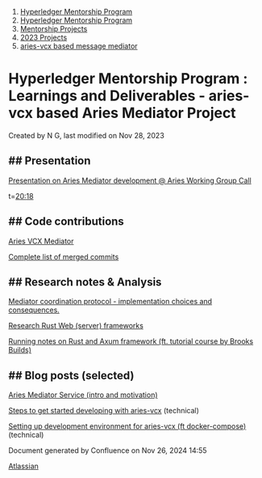 1. [Hyperledger Mentorship Program](index.html)
2. [Hyperledger Mentorship Program](Hyperledger-Mentorship-Program_21954571.html)
3. [Mentorship Projects](Mentorship-Projects_21954604.html)
4. [2023 Projects](2023-Projects_21954865.html)
5. [aries-vcx based message mediator](aries-vcx-based-message-mediator_21954879.html)

# Hyperledger Mentorship Program : Learnings and Deliverables - aries-vcx based Aries Mediator Project

Created by N G, last modified on Nov 28, 2023

## ## Presentation

[Presentation on Aries Mediator development @ Aries Working Group Call](https://youtu.be/TrYbCJB0DRo?t=1180)

t=[20:](https://youtu.be/TrYbCJB0DRo?t=1221)[18](https://youtu.be/TrYbCJB0DRo?t=1218)

## ## Code contributions

[Aries VCX Mediator](https://github.com/hyperledger/aries-vcx/tree/main/aries/agents/rust/mediator)

[Complete list of merged commits](https://github.com/hyperledger/aries-vcx/pulls?q=is%3Apr%20is%3Aclosed%20author%3Anain-F49FF806)

## ## Research notes &amp; Analysis

[Mediator coordination protocol - implementation choices and consequences.](https://github.com/nain-F49FF806/axum-test-server/pull/14#discussion_r1289900690)

[Research Rust Web (server) frameworks](https://envs.net/~nain/aries-vcx-diaries/research-rust-web-server-frameworks.html)

[Running notes on Rust and Axum framework (ft. tutorial course by Brooks Builds)](https://envs.net/~nain/aries-vcx-diaries/running-notes-on-rust-and-axum-framework-ft-tutorial-course-by-brooks-builds.html#axum-start-code-hello-world)

## ## Blog posts (selected)

[Aries Mediator Service (intro and motivation)](https://envs.net/~nain/aries-vcx-diaries/aries-mediator-service-intro-and-motivation.html)

[Steps to get started developing with aries-vcx](https://envs.net/~nain/aries-vcx-diaries/steps-to-get-started-developing-with-aries-vcx.html) (technical)

[Setting up development environment for aries-vcx (ft docker-compose)](https://envs.net/~nain/aries-vcx-diaries/setting-up-development-environment-for-aries-vcx-ft-docker-compose.html) (technical)

Document generated by Confluence on Nov 26, 2024 14:55

[Atlassian](http://www.atlassian.com/)
